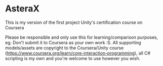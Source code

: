# AsteraX
This is my version of the first project Unity's certification course on Coursera

Please be responsible and only use this for learning/comparison purposes, eg. Don't submit it to Coursera as your own work :S. All supporting models/assets are copyright to the Coursera/Unity course (https://www.coursera.org/learn/core-interaction-programming), all C# scripting is my own and you're welcome to use however you wish.
